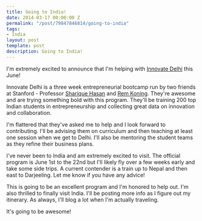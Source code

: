 ```yaml
---
title: Going to India!
date: 2014-03-17 00:00:00 Z
permalink: "/post/79847846814/going-to-india"
tags:
- India
layout: post
template: post
description: Going to India!
---
```


I'm extremely excited to announce that I'm helping with [Innovate Delhi](http://www.innovatedelhi.com/) this June!

Innovate Delhi is a three week entrepreneurial bootcamp run by two friends at Stanford - Professor [Sharique Hasan](https://twitter.com/shariqueorg) and [Rem Koning](https://twitter.com/orgRem). They're awesome and are trying something bold with this program. They'll be training 200 top Indian students in entrepreneurship and collecting great data on innovation and collaboration.

I'm flattered that they've asked me to help and I look forward to contributing. I'll be advising them on curriculum and then teaching at least one session when we get to Delhi. I'll also be mentoring the student teams as they refine their business plans.

I've never been to India and am extremely excited to visit. The official program is June 1st to the 22nd but I'll likely fly over a few weeks early and take some side trips. A current contender is a train up to Nepal and then east to Darjeeling. Let me know if you have any advice!

This is going to be an excellent program and I'm honored to help out. I'm also thrilled to finally visit India. I'll be posting more info as I figure out my itinerary. As always, I'll blog a lot when I'm actually traveling.

It's going to be awesome!